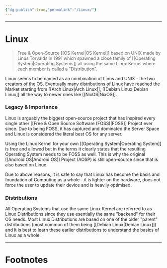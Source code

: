 ```yaml
---
{"dg-publish":true,"permalink":"/Linux/"}
---
```



---
# Linux
> Free & Open-Source [[OS Kernel\|OS Kernel]] based on UNIX made by Linus Torvalds in 1991 which spawned a close family of [[Operating System\|Operating Systems]] all using the same Linux Kernel where each member is called a "Distribution".

Linux seems to be named as an combination of Linus and UNIX - the two creators of the OS. Eventually many distributions of Linux have reached the Market starting from [[Arch Linux\|Arch Linux]], [[Debian Linux\|Debian Linux]] all the way to newer ones like [[NixOS\|NixOS]].

### Legacy & Importance
Linux is arguably the biggest open-source project that has inspired every single other [[Free & Open Source Software (FOSS)\|FOSS]] Project ever since. Due to being FOSS, it has captured and dominated the Server Space and Linux is considered the literal best OS for any server.

Using the Linux Kernel for your own [[Operating System\|Operating System]] is free and allowed but in the terms it clearly states that the resulting Operating System needs to be FOSS as well. This is why the original [[Android OS\|Android OS]] Project (AOSP) is still open-source since that is also based on Linux.

Due to above reasons, it is safe to say that Linux has become the basis and foundation of Computing as a whole - it is lighter on the hardware, does not force the user to update their device and is heavily optimised.

### Distributions
All Operating Systems that use the same Linux Kernel are referred to as Linux Distributions since they use esentially the same "backend" for their OS needs. Most Linux Distributions are based on one of the older "parent" distributions (most common of them being [[Debian Linux\|Debian Linux]]) and it is best to learn these earlier distributions to understand the basics of Linux as a whole.


---
# Footnotes